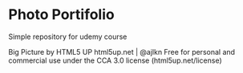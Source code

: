 # Photo Portifolio

Simple repository for udemy course

Big Picture by HTML5 UP
html5up.net | @ajlkn
Free for personal and commercial use under the CCA 3.0 license (html5up.net/license)
